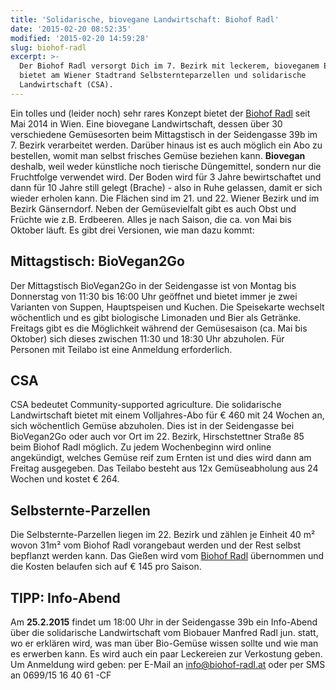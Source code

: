 ```yaml
---
title: 'Solidarische, biovegane Landwirtschaft: Biohof Radl'
date: '2015-02-20 08:52:35'
modified: '2015-02-20 14:59:28'
slug: biohof-radl
excerpt: >-
  Der Biohof Radl versorgt Dich im 7. Bezirk mit leckerem, bioveganem Essen und
  bietet am Wiener Stadtrand Selbsternteparzellen und solidarische
  Landwirtschaft (CSA).
---
```


Ein tolles und (leider noch) sehr rares Konzept bietet der [Biohof Radl](http://www.biohof-radl.at/) seit Mai 2014 in Wien. Eine biovegane Landwirtschaft, dessen über 30 verschiedene Gemüsesorten beim Mittagstisch in der Seidengasse 39b im 7. Bezirk verarbeitet werden. Darüber hinaus ist es auch möglich ein Abo zu bestellen, womit man selbst frisches Gemüse beziehen kann. **Biovegan** deshalb, weil weder künstliche noch tierische Düngemittel, sondern nur die Fruchtfolge verwendet wird. Der Boden wird für 3 Jahre bewirtschaftet und dann für 10 Jahre still gelegt (Brache) - also in Ruhe gelassen, damit er sich wieder erholen kann. Die Flächen sind im 21. und 22. Wiener Bezirk und im Bezirk Gänserndorf. Neben der Gemüsevielfalt gibt es auch Obst und Früchte wie z.B. Erdbeeren. Alles je nach Saison, die ca. von Mai bis Oktober läuft. Es gibt drei Versionen, wie man dazu kommt:

## Mittagstisch: BioVegan2Go

Der Mittagstisch BioVegan2Go in der Seidengasse ist von Montag bis Donnerstag von 11:30 bis 16:00 Uhr geöffnet und bietet immer je zwei Varianten von Suppen, Hauptspeisen und Kuchen. Die Speisekarte wechselt wöchentlich und es gibt biologische Limonaden und Bier als Getränke. Freitags gibt es die Möglichkeit während der Gemüsesaison (ca. Mai bis Oktober) sich dieses zwischen 11:30 und 18:30 Uhr abzuholen. Für Personen mit Teilabo ist eine Anmeldung erforderlich.

## CSA

CSA bedeutet Community-supported agriculture. Die solidarische Landwirtschaft bietet mit einem Volljahres-Abo für € 460 mit 24 Wochen an, sich wöchentlich Gemüse abzuholen. Dies ist in der Seidengasse bei BioVegan2Go oder auch vor Ort im 22. Bezirk, Hirschstettner Straße 85 beim Biohof Radl möglich. Zu jedem Wochenbeginn wird online angekündigt, welches Gemüse reif zum Ernten ist und dies wird dann am Freitag ausgegeben. Das Teilabo besteht aus 12x Gemüseabholung aus 24 Wochen und kostet € 264.

## Selbsternte-Parzellen

Die Selbsternte-Parzellen liegen im 22. Bezirk und zählen je Einheit 40 m² wovon 31m² vom Biohof Radl vorangebaut werden und der Rest selbst bepflanzt werden kann. Das Gießen wird vom [Biohof Radl](https://www.facebook.com/BiohofRadl) übernommen und die Kosten belaufen sich auf € 145 pro Saison.

## TIPP: Info-Abend

Am **25.2.2015** findet um 18:00 Uhr in der Seidengasse 39b ein Info-Abend über die solidarische Landwirtschaft vom Biobauer Manfred Radl jun. statt, wo er erklären wird, was man über Bio-Gemüse wissen sollte und wie man es erwerben kann. Es wird auch ein paar Leckereien zur Verkostung geben. Um Anmeldung wird geben: per E-Mail an info@biohof-radl.at oder per SMS an 0699/15 16 40 61 [<!-- Image removed (no copyright): collage3.jpg -->](https://www.veganblatt.com/i/collage3.jpg) -CF
